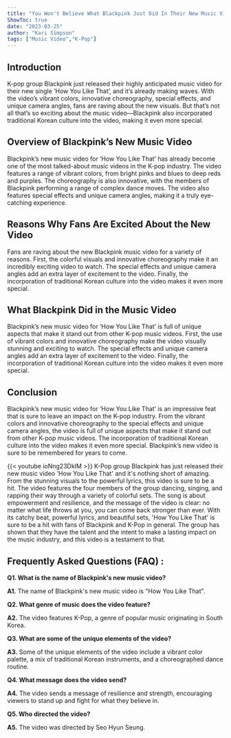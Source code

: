 ```yaml
---
title: "You Won't Believe What Blackpink Just Did In Their New Music Video 'How You Like That'!"
ShowToc: true 
date: "2023-03-25"
author: "Kari Simpson" 
tags: ["Music Video","K-Pop"]
---
```

## Introduction

K-pop group Blackpink just released their highly anticipated music video for their new single ‘How You Like That’, and it’s already making waves. With the video’s vibrant colors, innovative choreography, special effects, and unique camera angles, fans are raving about the new visuals. But that’s not all that’s so exciting about the music video—Blackpink also incorporated traditional Korean culture into the video, making it even more special.

## Overview of Blackpink’s New Music Video

Blackpink’s new music video for ‘How You Like That’ has already become one of the most talked-about music videos in the K-pop industry. The video features a range of vibrant colors, from bright pinks and blues to deep reds and purples. The choreography is also innovative, with the members of Blackpink performing a range of complex dance moves. The video also features special effects and unique camera angles, making it a truly eye-catching experience.

## Reasons Why Fans Are Excited About the New Video

Fans are raving about the new Blackpink music video for a variety of reasons. First, the colorful visuals and innovative choreography make it an incredibly exciting video to watch. The special effects and unique camera angles add an extra layer of excitement to the video. Finally, the incorporation of traditional Korean culture into the video makes it even more special.

## What Blackpink Did in the Music Video

Blackpink’s new music video for ‘How You Like That’ is full of unique aspects that make it stand out from other K-pop music videos. First, the use of vibrant colors and innovative choreography make the video visually stunning and exciting to watch. The special effects and unique camera angles add an extra layer of excitement to the video. Finally, the incorporation of traditional Korean culture into the video makes it even more special.

## Conclusion

Blackpink’s new music video for ‘How You Like That’ is an impressive feat that is sure to leave an impact on the K-pop industry. From the vibrant colors and innovative choreography to the special effects and unique camera angles, the video is full of unique aspects that make it stand out from other K-pop music videos. The incorporation of traditional Korean culture into the video makes it even more special. Blackpink’s new video is sure to be remembered for years to come.

{{< youtube ioNng23DkIM >}} 
K-Pop group Blackpink has just released their new music video 'How You Like That' and it's nothing short of amazing. From the stunning visuals to the powerful lyrics, this video is sure to be a hit. The video features the four members of the group dancing, singing, and rapping their way through a variety of colorful sets. The song is about empowerment and resilience, and the message of the video is clear: no matter what life throws at you, you can come back stronger than ever. With its catchy beat, powerful lyrics, and beautiful sets, 'How You Like That' is sure to be a hit with fans of Blackpink and K-Pop in general. The group has shown that they have the talent and the intent to make a lasting impact on the music industry, and this video is a testament to that.

## Frequently Asked Questions (FAQ) :
**Q1. What is the name of Blackpink's new music video?**

**A1.** The name of Blackpink's new music video is "How You Like That".

**Q2. What genre of music does the video feature?**

**A2.** The video features K-Pop, a genre of popular music originating in South Korea.

**Q3. What are some of the unique elements of the video?**

**A3.** Some of the unique elements of the video include a vibrant color palette, a mix of traditional Korean instruments, and a choreographed dance routine.

**Q4. What message does the video send?**

**A4.** The video sends a message of resilience and strength, encouraging viewers to stand up and fight for what they believe in.

**Q5. Who directed the video?**

**A5.** The video was directed by Seo Hyun Seung.





